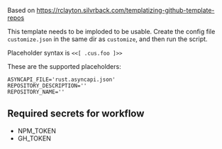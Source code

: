 Based on https://rclayton.silvrback.com/templatizing-github-template-repos

This template needs to be imploded to be usable. Create the config file `customize.json` in the same dir as `customize`, and then run the script.

Placeholder syntax is `<<[ .cus.foo ]>>`

These are the supported placeholders:
```
ASYNCAPI_FILE='rust.asyncapi.json'
REPOSITORY_DESCRIPTION=''
REPOSITORY_NAME=''
```

## Required secrets for workflow

- NPM_TOKEN
- GH_TOKEN